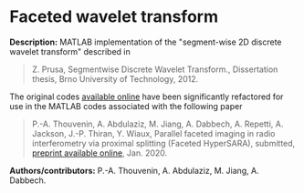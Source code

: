 # Faceted wavelet transform

**Description:** MATLAB implementation of the "segment-wise 2D discrete wavelet transform" described in

> Z. Prusa, Segmentwise Discrete Wavelet Transform., Dissertation thesis, Brno University of Technology, 2012.

The original codes [available online](https://www.utko.fekt.vut.cz/~rajmic/segwt/index_en.html) have been significantly refactored for use in the MATLAB codes associated with the following paper

>P.-A. Thouvenin, A. Abdulaziz, M. Jiang, A. Dabbech, A. Repetti, A. Jackson, J.-P. Thiran, Y. Wiaux, Parallel faceted imaging in radio interferometry via proximal splitting (Faceted HyperSARA), submitted, [preprint available online](https://arxiv.org/abs/2003.07358), Jan. 2020.  

**Authors/contributors:** P.-A. Thouvenin, A. Abdulaziz, M. Jiang, A. Dabbech.
